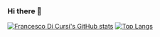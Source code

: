 ### Hi there 👋

<!--
**FrancescoDiCursi/FrancescoDiCursi** is a ✨ _special_ ✨ repository because its `README.md` (this file) appears on your GitHub profile.

Here are some ideas to get you started:

- 🔭 I’m currently working on ...
- 🌱 I’m currently learning ...
- 👯 I’m looking to collaborate on ...
- 🤔 I’m looking for help with ...
- 💬 Ask me about ...
- 📫 How to reach me: ...
- 😄 Pronouns: ...
- ⚡ Fun fact: ...
-->

[![Francesco Di Cursi's GitHub stats](https://github-readme-stats.vercel.app/api?username=FrancescoDiCursi&show_icons=true&theme=gruvbox)](https://github.com/anuraghazra/github-readme-stats)  [![Top Langs](https://github-readme-stats.vercel.app/api/top-langs/?username=FrancescoDiCursi&layout=compact&theme=gruvbox)](https://github.com/anuraghazra/github-readme-stats)
